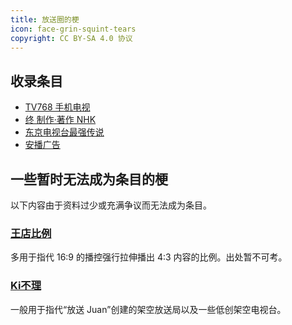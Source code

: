 ```yaml
---
title: 放送圈的梗
icon: face-grin-squint-tears
copyright: CC BY-SA 4.0 协议
---
```


## 收录条目

- [TV768 手机电视](tv768-mobile-tv.md)
- [终 制作·著作 NHK](nhk-the-end.md)
- [东京电视台最强传说](tv-tokyo-densetsu.md)
- [安播广告](anbo.md)

## 一些暂时无法成为条目的梗

以下内容由于资料过少或充满争议而无法成为条目。

### [王店比例](https://newlifewiki.miraheze.org/wiki/王店比例)

多用于指代 16:9 的播控强行拉伸播出 4:3 内容的比例。出处暂不可考。

### [Ki不理](https://newlifewiki.miraheze.org/wiki/Ki不理)

一般用于指代“放送 Juan”创建的架空放送局以及一些低创架空电视台。
